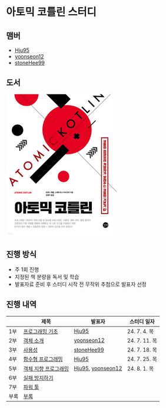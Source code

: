 # 아토믹 코틀린 스터디

## 맴버
- [Hju95](https://github.com/Hju95)
- [yoonseon12](https://github.com/yoonseon12)
- [stoneHee99](https://github.com/stoneHee99)

## 도서
<a href="https://product.kyobobook.co.kr/detail/S000201206714" target="_blank">
    <img src="images/book-cover.jpeg" alt="Book Cover" style="width: 300px">
</a>

## 진행 방식
- 주 1회 진행
- 지정된 책 분량을 독서 및 학습
- 발표자료 준비 후 스터디 시작 전 무작위 추첨으로 발표자 선정

## 진행 내역

|    | 제목                                                                                  | 발표자 | 스터디 일자       |
|----|-------------------------------------------------------------------------------------|-----------|--------------|
| 1부 | [프로그래밍 기초](https://github.com/brdm-study/atomic-kotlin-study/tree/main/chapter1)    | [Hju95](https://github.com/Hju95) | 24. 7. 4. 목  |
| 2부 | [객체 소개](https://github.com/brdm-study/atomic-kotlin-study/tree/main/chapter2)       | [yoonseon12](https://github.com/yoonseon12) | 24. 7. 11. 목 |
| 3부 | [사용성](https://github.com/brdm-study/atomic-kotlin-study/tree/main/chapter3)         | [stoneHee99](https://github.com/stoneHee99) | 24. 7. 18. 목 |
| 4부 | [함수형 프로그래밍](https://github.com/brdm-study/atomic-kotlin-study/tree/main/chapter4)   | [Hju95](https://github.com/Hju95) | 24. 7. 25. 목 |
| 5부 | [객체 지향 프로그래밍](https://github.com/brdm-study/atomic-kotlin-study/tree/main/chapter5) | [Hju95](https://github.com/Hju95), [yoonseon12](https://github.com/yoonseon12)| 24. 8. 1. 목  | 
| 6부 | [실패 방지하기](https://github.com/brdm-study/atomic-kotlin-study/tree/main/chapter6)     |
| 7부 | [파워 툴](https://github.com/brdm-study/atomic-kotlin-study/tree/main/chapter7)        |
| 부록 | [부록](https://github.com/brdm-study/atomic-kotlin-study/tree/main/appendix)          |
